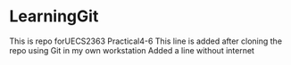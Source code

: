 # LearningGit
This is repo forUECS2363 Practical4-6
This line is added after cloning the repo using Git in my own workstation
Added a line without internet 
